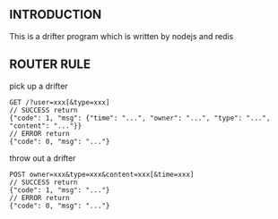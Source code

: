 INTRODUCTION
-------------------
This is a drifter program which is written by nodejs and redis

ROUTER RULE
-------------------
pick up a drifter
```
GET /?user=xxx[&type=xxx]
// SUCCESS return
{"code": 1, "msg": {"time": "...", "owner": "...", "type": "...", "content": "..."}}
// ERROR return
{"code": 0, "msg": "..."}
```

throw out a drifter
```
POST owner=xxx&type=xxx&content=xxx[&time=xxx]
// SUCCESS return 
{"code": 1, "msg": "..."}
// ERROR return 
{"code": 0, "msg": "..."}